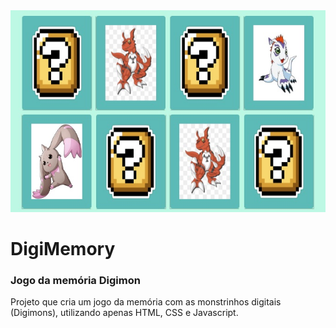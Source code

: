 <img src=img.jpg>
<h1>DigiMemory </h1>

### Jogo da memória Digimon

 Projeto que cria um jogo da memória com as monstrinhos digitais (Digimons), utilizando apenas HTML, CSS e Javascript.
